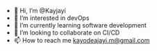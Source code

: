- 👋 Hi, I’m @Kayjayi
- 👀 I’m interested in devOps
- 🌱 I’m currently learning software development
- 💞️ I’m looking to collaborate on CI/CD
- 📫 How to reach me kayodeajayi.m@gmail.com

<!---
Kayjayi/Kayjayi is a ✨ special ✨ repository because its `README.md` (this file) appears on your GitHub profile.
You can click the Preview link to take a look at your changes.
--->
